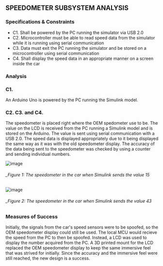 SPEEDOMETER SUBSYSTEM ANALYSIS
--------------------

### Specifications & Constraints
- C1. Shall be powered by the PC running the simulator via USB 2.0
-	C2. Microcontroller must be able to read speed data from the simulator while it is running using serial communication
-	C3. Data must exit the PC running the simulator and be stored on a microcontroller using serial communication
-	C4. Shall display the speed data in an appropriate manner on a screen inside the car

### Analysis

### C1. 
An Arduino Uno is powered by the PC running the Simulink model.

### C2. C3. and C4.

The speedometer is placed right where the OEM spedometer use to be. The value on the LCD is received from the PC running a Simulink model and is stored on the Arduino. The value is sent using serial communication with a USB 2.0. The speed data is displayed appropriately due to it being displayed the same way as it was with the old speedometer display. The accuracy of the data being sent to the speedometer was checked by using a counter and sending individual numbers.

![image](https://user-images.githubusercontent.com/117474540/228675279-730bf9e5-0c76-493c-bffe-530309cae70f.png)

###### _Figure 1: The speedometer in the car when Simulink sends the value 15

![image](https://user-images.githubusercontent.com/117474540/228675508-213b1afc-ac1e-494f-9b06-23ecefce4c38.png)

###### _Figure 2: The speedometer in the car when Simulink sends the value 43

### Measures of Success
Initially, the signals from the car's speed sensors were to be spoofed, so the OEM speedometer display could still be used. The local MCU would recieve the speed from the PC to then be spoofed. Instead, a LCD was used to display the number acquired from the PC. A 3D printed mount for the LCD replaced the OEM speedometer display to keep the same immersive feel that was strived for initially. Since the accuracy and the immersive feel were still reached, the new design is a success.  

